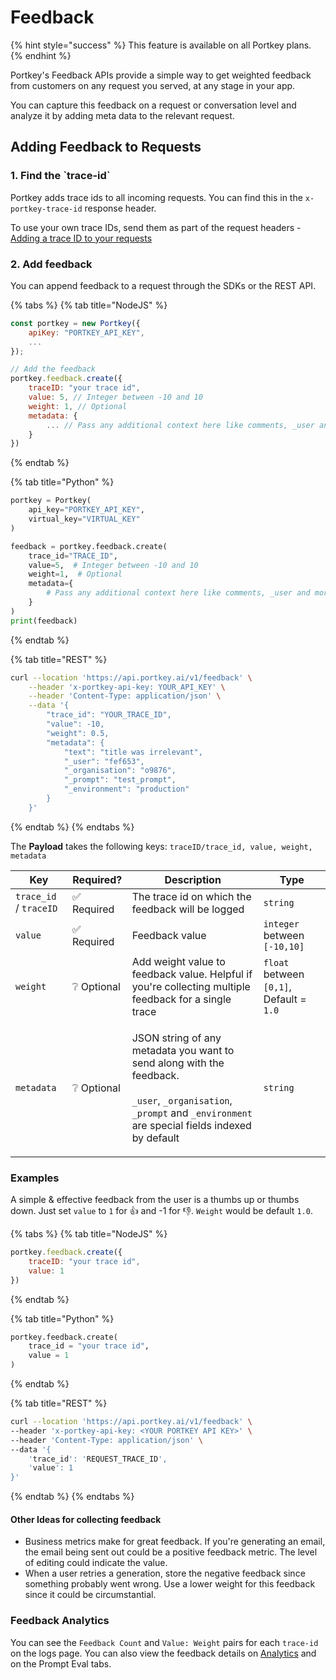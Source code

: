 # Feedback

{% hint style="success" %}
This feature is available on all Portkey plans.
{% endhint %}

Portkey's Feedback APIs provide a simple way to get weighted feedback from customers on any request you served, at any stage in your app.&#x20;

You can capture this feedback on a request or conversation level and analyze it by adding meta data to the relevant request.

## **Adding Feedback to Requests**

### **1. Find the \`trace-id\`**

Portkey adds trace ids to all incoming requests. You can find this in the `x-portkey-trace-id` response header.&#x20;

To use your own trace IDs, send them as part of the request headers - [Adding a trace ID to your requests](traces.md#how-to-enable-request-tracing)

### **2. Add feedback**

You can append feedback to a request through the SDKs or the REST API.

{% tabs %}
{% tab title="NodeJS" %}
```javascript
const portkey = new Portkey({
    apiKey: "PORTKEY_API_KEY",
    ...
});

// Add the feedback
portkey.feedback.create({
    traceID: "your trace id",
    value: 5, // Integer between -10 and 10
    weight: 1, // Optional
    metadata: {
        ... // Pass any additional context here like comments, _user and more
    }
})
```
{% endtab %}

{% tab title="Python" %}
```python
portkey = Portkey(
    api_key="PORTKEY_API_KEY",
    virtual_key="VIRTUAL_KEY"
)

feedback = portkey.feedback.create(
    trace_id="TRACE_ID",
    value=5,  # Integer between -10 and 10
    weight=1,  # Optional
    metadata={
        # Pass any additional context here like comments, _user and more
    }
)
print(feedback)
```
{% endtab %}

{% tab title="REST" %}
```sh
curl --location 'https://api.portkey.ai/v1/feedback' \
    --header 'x-portkey-api-key: YOUR_API_KEY' \
    --header 'Content-Type: application/json' \
    --data '{
        "trace_id": "YOUR_TRACE_ID",
        "value": -10,
        "weight": 0.5,
        "metadata": {
            "text": "title was irrelevant",
            "_user": "fef653",
            "_organisation": "o9876",
            "_prompt": "test_prompt",
            "_environment": "production"
        }
    }'
```
{% endtab %}
{% endtabs %}

The **Payload** takes the following keys: `traceID/trace_id, value, weight, metadata`

| Key                    | Required?  | Description                                                                                                                                                                                                                  | Type                                     |
| ---------------------- | ---------- | ---------------------------------------------------------------------------------------------------------------------------------------------------------------------------------------------------------------------------- | ---------------------------------------- |
| `trace_id` / `traceID` | ✅ Required | The trace id on which the feedback will be logged                                                                                                                                                                            | `string`                                 |
| `value`                | ✅ Required | Feedback value                                                                                                                                                                                                               | `integer` between `[-10,10]`             |
| `weight`               | ❔ Optional | Add weight value to feedback value. Helpful if you're collecting multiple feedback for a single trace                                                                                                                        | `float` between `[0,1]`, Default = `1.0` |
| `metadata`             | ❔ Optional | <p>JSON string of any metadata you want to send along with the feedback.<br><br><code>_user</code>, <code>_organisation</code>, <code>_prompt</code> and <code>_environment</code> are special fields indexed by default</p> | `string`                                 |

### **Examples**

A simple & effective feedback from the user is a thumbs up or thumbs down. Just set `value` to `1` for 👍 and -1 for 👎. `Weight` would be default `1.0`.

{% tabs %}
{% tab title="NodeJS" %}
```javascript
portkey.feedback.create({
    traceID: "your trace id",
    value: 1
})
```
{% endtab %}

{% tab title="Python" %}
```python
portkey.feedback.create(
    trace_id = "your trace id",
    value = 1
)
```
{% endtab %}

{% tab title="REST" %}
```bash
curl --location 'https://api.portkey.ai/v1/feedback' \
--header 'x-portkey-api-key: <YOUR PORTKEY API KEY>' \
--header 'Content-Type: application/json' \
--data '{
    'trace_id': 'REQUEST_TRACE_ID',
    'value': 1
}'
```
{% endtab %}
{% endtabs %}

#### **Other Ideas for collecting feedback**

* Business metrics make for great feedback. If you're generating an email, the email being sent out could be a positive feedback metric. The level of editing could indicate the value.
* When a user retries a generation, store the negative feedback since something probably went wrong. Use a lower weight for this feedback since it could be circumstantial.

### **Feedback Analytics**

You can see the `Feedback Count` and `Value: Weight` pairs for each `trace-id` on the logs page. You can also view the feedback details on [Analytics](analytics.md#feedback) and on the Prompt Eval tabs.
